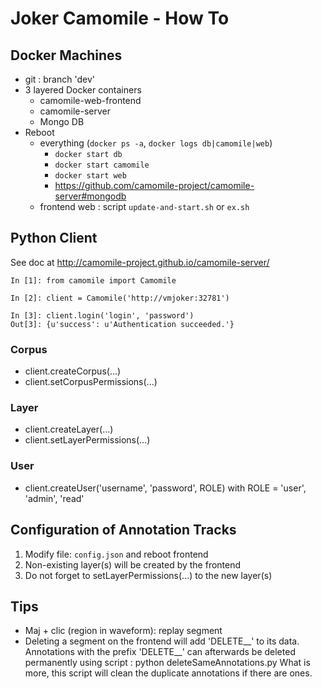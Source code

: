 # Joker Camomile - How To

## Docker Machines

-   git : branch 'dev'
-   3 layered Docker containers
    -   camomile-web-frontend
    -   camomile-server
    -   Mongo DB
-   Reboot
    -   everything (`docker ps -a`, `docker logs db|camomile|web`)
        -   `docker start db`
        -   `docker start camomile`
        -   `docker start web`
        -   <https://github.com/camomile-project/camomile-server#mongodb>
    -   frontend web : script `update-and-start.sh` or `ex.sh`


## Python Client

See doc at <http://camomile-project.github.io/camomile-server/>

```
In [1]: from camomile import Camomile

In [2]: client = Camomile('http://vmjoker:32781')

In [3]: client.login('login', 'password')
Out[3]: {u'success': u'Authentication succeeded.'}
```

### Corpus

-   client.createCorpus(...)
-   client.setCorpusPermissions(...)

### Layer

-   client.createLayer(...)
-   client.setLayerPermissions(...)

### User

-   client.createUser('username', 'password', ROLE)
        with ROLE = 'user', 'admin', 'read'


## Configuration of Annotation Tracks

1.  Modify file: `config.json` and reboot frontend
2.  Non-existing layer(s) will be created by the frontend
3.  Do not forget to setLayerPermissions(...) to the new layer(s)


## Tips

-   Maj + clic (region in waveform): replay segment
-   Deleting a segment on the frontend will add 'DELETE__' to its data.
    Annotations with the prefix 'DELETE__' can afterwards be deleted 
    permanently using script : 
        python deleteSameAnnotations.py
    What is more, this script will clean the duplicate annotations if
    there are ones.
